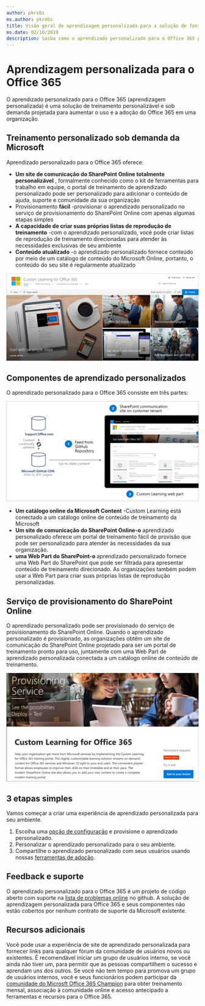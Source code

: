 ```yaml
---
author: pkrebs
ms.author: pkrebs
title: Visão geral de aprendizagem personalizada para a solução de fonte aberta do Office 365
ms.date: 02/10/2019
description: Saiba como o aprendizado personalizado para o Office 365 pode acelerar o uso e a adoção do Office 365 em sua organização. Nossas soluções incluem uma Web Part do SharePoint Online personalizada e um site de treinamento de comunicações do SharePoint Online moderno que é facilmente provisionado para o seu locatário do Office 365.
---
```


# <a name="custom-learning-for-office-365"></a>Aprendizagem personalizada para o Office 365
O aprendizado personalizado para o Office 365 (aprendizagem personalizada) é uma solução de treinamento personalizável e sob demanda projetada para aumentar o uso e a adoção do Office 365 em uma organização. 

## <a name="on-demand-custom-training-from-microsoft"></a>Treinamento personalizado sob demanda da Microsoft

Aprendizado personalizado para o Office 365 oferece:

- **Um site de comunicação do SharePoint Online totalmente personalizável** , formalmente conhecido como o kit de ferramentas para trabalho em equipe, o portal de treinamento de aprendizado personalizado pode ser personalizado para adicionar o conteúdo de ajuda, suporte e comunidade da sua organização
- Provisionamento **fácil** -provisionar o aprendizado personalizado no serviço de provisionamento do SharePoint Online com apenas algumas etapas simples
- **A capacidade de criar suas próprias listas de reprodução de treinamento** -com o aprendizado personalizado, você pode criar listas de reprodução de treinamento direcionadas para atender às necessidades exclusivas de seu ambiente
- **Conteúdo atualizado** -o aprendizado personalizado fornece conteúdo por meio de um catálogo de conteúdo do Microsoft Online, portanto, o conteúdo do seu site é regularmente atualizado

![CG-Introducing. png](media/cg-introducing.png)

## <a name="custom-learning-components"></a>Componentes de aprendizado personalizados
O aprendizado personalizado para o Office 365 consiste em três partes: 

![CG-howitworks. png](media/cg-howitworks.png)

- **Um catálogo online da Microsoft Content** -Custom Learning está conectado a um catálogo online de conteúdo de treinamento da Microsoft
- **Um site de comunicação do SharePoint Online-o** aprendizado personalizado oferece um portal de treinamento fácil de provisão que pode ser personalizado para atender às necessidades da sua organização.
- **uma Web Part do SharePoint-o** aprendizado personalizado fornece uma Web Part do SharePoint que pode ser filtrada para apresentar conteúdo de treinamento direcionado. As organizações também podem usar a Web Part para criar suas próprias listas de reprodução personalizadas.

## <a name="sharepoint-online-provisioning-service"></a>Serviço de provisionamento do SharePoint Online 
O aprendizado personalizado pode ser provisionado do serviço de provisionamento do SharePoint Online. Quando o aprendizado personalizado é provisionado, as organizações obtêm um site de comunicação do SharePoint Online projetado para ser um portal de treinamento pronto para uso, juntamente com uma Web Part de aprendizado personalizada conectada a um catálogo online de conteúdo de treinamento. 

![CG-Provision. png](media/cg-provision.png)

## <a name="3-easy-steps"></a>3 etapas simples
Vamos começar a criar uma experiência de aprendizado personalizada para seu ambiente.
1. Escolha uma [opção de configuração](custom_setupoptions.md) e provisione o aprendizado personalizado.  
2. Personalizar o aprendizado personalizado para o seu ambiente.
3. Compartilhe o aprendizado personalizado com seus usuários usando nossas [ferramentas de adoção](driveadoption.md).

## <a name="feedback-and-support"></a>Feedback e suporte

O aprendizado personalizado para o Office 365 é um projeto de código aberto com suporte na [lista de problemas online](https://aka.ms/CustomLearningHelp) no github. A solução de aprendizagem personalizada para Office 365 e seus componentes não estão cobertos por nenhum contrato de suporte da Microsoft existente.  

## <a name="additional-resources"></a>Recursos adicionais
Você pode usar a experiência de site de aprendizado personalizada para fornecer links para qualquer fórum da comunidade de usuários novos ou existentes. É recomendável iniciar um grupo de usuários interno, se você ainda não tiver um, para permitir que as pessoas compartilhem o sucesso e aprendam uns dos outros.  Se você não tem tempo para promova um grupo de usuários internos, você e seus funcionários podem participar da [comunidade do Microsft Office 365 Champion](https://aka.ms/O365Champions) para obter treinamento mensal, associação à comunidade online e acesso antecipado a ferramentas e recursos para o Office 365.